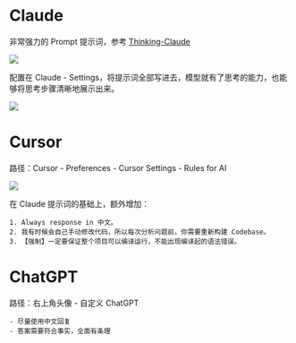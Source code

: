 # Claude

非常强力的 Prompt 提示词，参考 [Thinking-Claude](https://github.com/richards199999/Thinking-Claude)

![](http://yano.oss-cn-beijing.aliyuncs.com/blog/2024-12-30-16-55-46.png)

配置在 Claude - Settings，将提示词全部写进去，模型就有了思考的能力，也能够将思考步骤清晰地展示出来。

![](http://yano.oss-cn-beijing.aliyuncs.com/blog/2024-12-30-16-56-55.png)

# Cursor

路径：Cursor - Preferences - Cursor Settings - Rules for AI

![](http://yano.oss-cn-beijing.aliyuncs.com/blog/2024-12-30-16-59-21.png)

在 Claude 提示词的基础上，额外增加：

```
1. Always response in 中文。
2. 我有时候会自己手动修改代码，所以每次分析问题前，你需要重新构建 Codebase。
3. 【强制】一定要保证整个项目可以编译运行，不能出现编译起的语法错误。
```

# ChatGPT

路径：右上角头像 - 自定义 ChatGPT

```
- 尽量使用中文回复
- 答案需要符合事实，全面有条理
```